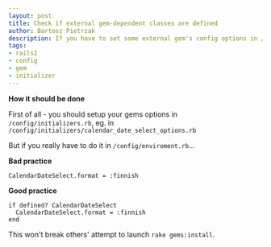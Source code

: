 ```yaml
---
layout: post
title: Check if external gem-dependent classes are defined
author: Bartosz Pietrzak
description: If you have to set some external gem's config options in /config/enviroment.rb, contain it within `if defined?` block
tags:
- rails2
- config
- gem
- initializer
---
```

**How it should be done**

First of all - you should setup your gems options in `/config/initializers.rb`, eg. in `/config/initializers/calendar_date_select_options.rb`

But if you really have to do it in `/config/enviroment.rb`...

**Bad practice**

    CalendarDateSelect.format = :finnish

**Good practice**

    if defined? CalendarDateSelect
      CalendarDateSelect.format = :finnish
    end

This won't break others' attempt to launch `rake gems:install`.


